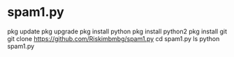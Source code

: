 # spam1.py

pkg update 
pkg upgrade
pkg install python
pkg install python2
pkg install git 
git clone https://github.com/Riskimbmbg/spam1.py
cd spam1.py
ls
python spam1.py
